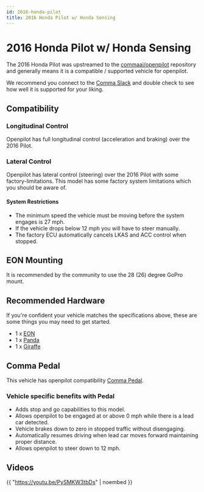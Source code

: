 ```yaml
---
id: 2016-honda-pilot
title: 2016 Honda Pilot w/ Honda Sensing
---
```

# 2016 Honda Pilot w/ Honda Sensing

The 2016 Honda Pilot was upstreamed to the [commaai/openpilot](https://github.com/commaai/openpilot) repository and generally means it is a compatible / supported vehicle for openpilot.

We recommend you connect to the [Comma Slack](https://slack.comma.ai) and double check to see how well it is supported for your liking.

## Compatibility

### Longitudinal Control

Openpilot has full longitudinal control (acceleration and braking) over the 2016 Pilot.

### Lateral Control

Openpilot has lateral control (steering) over the 2016 Pilot with some factory-limitations.
This model has some factory system limitations which you should be aware of.

#### System Restrictions

* The minimum speed the vehicle must be moving before the system engages is 27 mph.
* If the vehicle drops below 12 mph you will have to steer manually.
* The factory ECU automatically cancels LKAS and ACC control when stopped.

## EON Mounting

It is recommended by the community to use the 28 (26) degree GoPro mount.

## Recommended Hardware

If you're confident your vehicle matches the specifications above, these are some things you may need to get started.

* 1 x [EON](/hardware/eon/)
* 1 x [Panda](/hardware/panda/)
* 1 x [Giraffe](/hardware/giraffe/)

## Comma Pedal

This vehicle has openpilot compatibility [Comma Pedal](/hardware/pedal).

### Vehicle specific benefits with Pedal

* Adds stop and go capabilities to this model.
* Allows openpilot to be engaged at or above 0 mph while there is a lead car detected.
* Vehicle brakes down to zero in stopped traffic without disengaging.
* Automatically resumes driving when lead car moves forward maintaining proper distance.
* Allows openpilot to steer down to 12 mph.


## Videos

{{ "https://youtu.be/PySMKW3tbDs" | noembed }}


